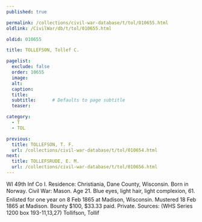 ```yaml
---
published: true

permalink: /collections/civil-war-database/t/tol/010655.html
oldlink: /CivilWar/db/t/tol/010655.html

oldid: 010655

title: TOLLEFSON, Tollef C.

pagelist:
  exclude: false
  order: 10655
  image: 
  alt:
  caption:
  title:
  subtitle:      # Defaults to page subtitle
  teaser:

category: 
  - T 
  - TOL

previous:
  title: TOLLEFSON, T. F.
  url: /collections/civil-war-database/t/tol/010654.html  
next:
  title: TOLLEFSRUDE, E. M.
  url: /collections/civil-war-database/t/tol/010656.html   
---
```

WI 49th Inf Co I. Residence: Christiania, Dane County, Wisconsin. Born in Norway. Civil War: Mason. Age 21. Blue eyes, light hair, light complexion, 6&#146;1&#148;. Enlisted for one year on 8 Feb 1865 at Madison, Wisconsin. Mustered 18 Feb 1865 at Madison. Bounty $100, $33.33 paid. Private. Sources: (WHS Series 1200 box 193-11,13,27) &#147;Tollifson, Tollif&#148;